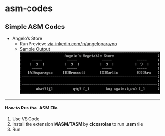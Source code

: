 # asm-codes
Simple ASM Codes
---
* Angelo's Store
  * Run Preview: [via linkedin.com/in/angeloparayno](https://www.linkedin.com/posts/angeloparayno_after-all-the-ai-chatgpt-google-bard-activity-7044446734051147776-puxD?utm_source=share&utm_medium=member_desktop)
  * Sample Output
![](https://github.com/angeloparayno/asm-codes/blob/main/Images/Angelo's%20Store%20-%20Sample%20Output%201.png)


---
#### How to Run the **.ASM** File
1. Use VS Code
2. Install the extension **MASM/TASM** by **clcxsrolau** to run **.asm** file
3. Run
